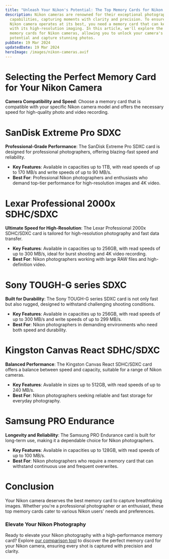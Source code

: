 ```yaml
---
title: "Unleash Your Nikon's Potential: The Top Memory Cards for Nikon Cameras"
description: Nikon cameras are renowned for their exceptional photography
  capabilities, capturing moments with clarity and precision. To ensure your
  Nikon camera operates at its best, you need a memory card that can keep up
  with its high-resolution imaging. In this article, we'll explore the best
  memory cards for Nikon cameras, allowing you to unlock your camera's full
  potential and capture stunning photos.
pubDate: 19 Mar 2024
updatedDate: 19 Mar 2024
heroImage: /images/nikon-cameras.avif
---
```



# **Selecting the Perfect Memory Card for Your Nikon Camera**

**Camera Compatibility and Speed**: Choose a memory card that is compatible with your specific Nikon camera model and offers the necessary speed for high-quality photo and video recording.

# **SanDisk Extreme Pro SDXC**

**Professional-Grade Performance**: The SanDisk Extreme Pro SDXC card is designed for professional photographers, offering blazing-fast speed and reliability.

* **Key Features**: Available in capacities up to 1TB, with read speeds of up to 170 MB/s and write speeds of up to 90 MB/s.
* **Best For**: Professional Nikon photographers and enthusiasts who demand top-tier performance for high-resolution images and 4K video.

# **Lexar Professional 2000x SDHC/SDXC**

**Ultimate Speed for High-Resolution**: The Lexar Professional 2000x SDHC/SDXC card is tailored for high-resolution photography and fast data transfer.

* **Key Features**: Available in capacities up to 256GB, with read speeds of up to 300 MB/s, ideal for burst shooting and 4K video recording.
* **Best For**: Nikon photographers working with large RAW files and high-definition video.

# **Sony TOUGH-G series SDXC**

**Built for Durability**: The Sony TOUGH-G series SDXC card is not only fast but also rugged, designed to withstand challenging shooting conditions.

* **Key Features**: Available in capacities up to 256GB, with read speeds of up to 300 MB/s and write speeds of up to 299 MB/s.
* **Best For**: Nikon photographers in demanding environments who need both speed and durability.

# **Kingston Canvas React SDHC/SDXC**

**Balanced Performance**: The Kingston Canvas React SDHC/SDXC card offers a balance between speed and capacity, suitable for a range of Nikon cameras.

* **Key Features**: Available in sizes up to 512GB, with read speeds of up to 240 MB/s.
* **Best For**: Nikon photographers seeking reliable and fast storage for everyday photography.

# **Samsung PRO Endurance**

**Longevity and Reliability**: The Samsung PRO Endurance card is built for long-term use, making it a dependable choice for Nikon photographers.

* **Key Features**: Available in capacities up to 128GB, with read speeds of up to 100 MB/s.
* **Best For**: Nikon photographers who require a memory card that can withstand continuous use and frequent overwrites.

# **Conclusion**

Your Nikon camera deserves the best memory card to capture breathtaking images. Whether you're a professional photographer or an enthusiast, these top memory cards cater to various Nikon users' needs and preferences.

### **Elevate Your Nikon Photography**

Ready to elevate your Nikon photography with a high-performance memory card? Explore [our comparison tool](https://sdprices.com/) to discover the perfect memory card for your Nikon camera, ensuring every shot is captured with precision and clarity.